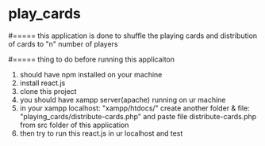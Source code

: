 # play_cards

#===== this application is done to shuffle the playing cards and distribution of cards to "n" number of players

#===== thing to do before running this applicaiton

1. should have npm installed on your machine
2. install react.js
3. clone this project
4. you should have xampp server(apache) running on ur machine
5. in your xampp localhost: "xampp/htdocs/" create another folder & file: "playing_cards/distribute-cards.php" and paste file distribute-cards.php from src folder of this application
6. then try to run this react.js in ur localhost and test
